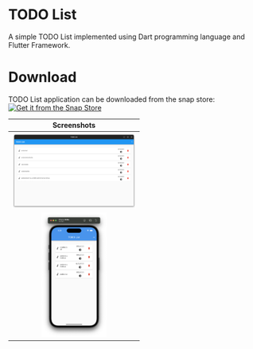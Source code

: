 # TODO List

A simple TODO List implemented using Dart programming language and Flutter Framework.

# Download

TODO List application can be downloaded from the snap store:
[![Get it from the Snap Store](https://snapcraft.io/static/images/badges/en/snap-store-black.svg)](https://snapcraft.io/todolistapp)

|                  Screenshots                  |
| :-------------------------------------------: |
|  <img src="screenshots/ss.png" width="250"/>  |
| <img src="screenshots/ss2.png" height="250"/> |
